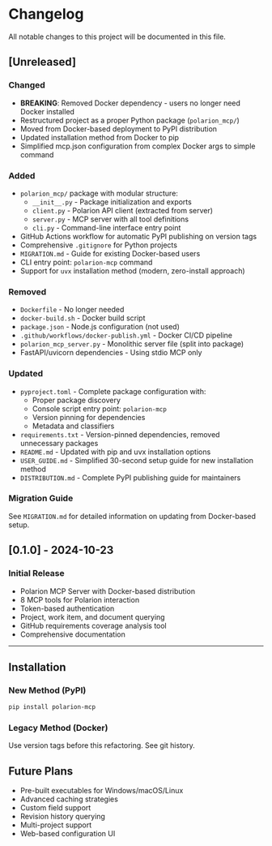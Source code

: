 # Changelog

All notable changes to this project will be documented in this file.

## [Unreleased]

### Changed

- **BREAKING**: Removed Docker dependency - users no longer need Docker installed
- Restructured project as a proper Python package (`polarion_mcp/`)
- Moved from Docker-based deployment to PyPI distribution
- Updated installation method from Docker to pip
- Simplified mcp.json configuration from complex Docker args to simple command

### Added

- `polarion_mcp/` package with modular structure:
  - `__init__.py` - Package initialization and exports
  - `client.py` - Polarion API client (extracted from server)
  - `server.py` - MCP server with all tool definitions
  - `cli.py` - Command-line interface entry point
- GitHub Actions workflow for automatic PyPI publishing on version tags
- Comprehensive `.gitignore` for Python projects
- `MIGRATION.md` - Guide for existing Docker-based users
- CLI entry point: `polarion-mcp` command
- Support for `uvx` installation method (modern, zero-install approach)

### Removed

- `Dockerfile` - No longer needed
- `docker-build.sh` - Docker build script
- `package.json` - Node.js configuration (not used)
- `.github/workflows/docker-publish.yml` - Docker CI/CD pipeline
- `polarion_mcp_server.py` - Monolithic server file (split into package)
- FastAPI/uvicorn dependencies - Using stdio MCP only

### Updated

- `pyproject.toml` - Complete package configuration with:
  - Proper package discovery
  - Console script entry point: `polarion-mcp`
  - Version pinning for dependencies
  - Metadata and classifiers
- `requirements.txt` - Version-pinned dependencies, removed unnecessary packages
- `README.md` - Updated with pip and uvx installation options
- `USER_GUIDE.md` - Simplified 30-second setup guide for new installation method
- `DISTRIBUTION.md` - Complete PyPI publishing guide for maintainers

### Migration Guide

See `MIGRATION.md` for detailed information on updating from Docker-based setup.

## [0.1.0] - 2024-10-23

### Initial Release

- Polarion MCP Server with Docker-based distribution
- 8 MCP tools for Polarion interaction
- Token-based authentication
- Project, work item, and document querying
- GitHub requirements coverage analysis tool
- Comprehensive documentation

---

## Installation

### New Method (PyPI)

```bash
pip install polarion-mcp
```

### Legacy Method (Docker)

Use version tags before this refactoring. See git history.

## Future Plans

- Pre-built executables for Windows/macOS/Linux
- Advanced caching strategies
- Custom field support
- Revision history querying
- Multi-project support
- Web-based configuration UI
